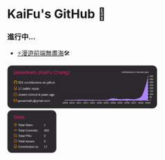 # KaiFu's GitHub 👋
<!--
**powerkaifu/powerkaifu** is a ✨ _special_ ✨ repository because its `README.md` (this file) appears on your GitHub profile.

Here are some ideas to get you started: 

https://getemoji.com/
https://www.emojiall.com/zh-hant

- 🔭 I’m currently working on ...
- 🌱 I’m currently learning ...
- 👯 I’m looking to collaborate on ...
- 🤔 I’m looking for help with ...
- 💬 Ask me about ...
- 📫 How to reach me: ...
- 😄 Pronouns: ...
- ⚡ Fun fact: ...
- 🛠 建置中

-->

### 進行中...

- [⚡漫遊前端無盡海](https://powerkaifu.github.io/)🛠

<div style="display: flex; flex-wrap: wrap;">
  <a href="https://github.com/powerkaifu/github-profile-summary-cards">
    <img
      width="70%"
      src="https://raw.githubusercontent.com/powerkaifu/github-profile-summary-cards/master/profile-summary-card-output/monokai/0-profile-details.svg"
    />
  </a>
  <a right: 0;top:0;" href="https://github.com/powerkaifu/github-profile-summary-cards">
    <img
      width="25%"
      src="https://raw.githubusercontent.com/powerkaifu/github-profile-summary-cards/master/profile-summary-card-output/monokai/3-stats.svg"
    />
  </a>
</div>

